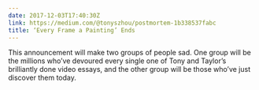 ```yaml
---
date: 2017-12-03T17:40:30Z
link: https://medium.com/@tonyszhou/postmortem-1b338537fabc
title: ‘Every Frame a Painting’ Ends
---
```


This announcement will make two groups of people sad. One group will be the millions who’ve devoured every single one of Tony and Taylor’s brilliantly done video essays, and the other group will be those who’ve just discover them today. 